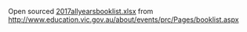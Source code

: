 Open sourced [2017allyearsbooklist.xlsx](http://www.education.vic.gov.au/Documents/about/events/prc/2017allyearsbooklist.xlsx) from http://www.education.vic.gov.au/about/events/prc/Pages/booklist.aspx
